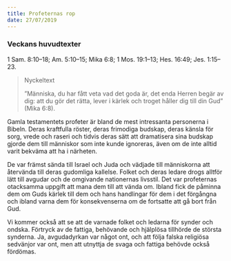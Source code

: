 ```yaml
---
title: Profeternas rop
date: 27/07/2019
---
```


### Veckans huvudtexter
1 Sam. 8:10–18; Am. 5:10–15; Mika 6:8; 1 Mos. 19:1–13; Hes. 16:49; Jes. 1:15–23.

> <p>Nyckeltext</p>
> ”Människa, du har fått veta vad det goda är, det enda Herren begär av dig: att du gör det rätta, lever i kärlek och troget håller dig till din Gud” (Mika 6:8).

Gamla testamentets profeter är bland de mest intressanta personerna i Bibeln. Deras kraftfulla röster, deras frimodiga budskap, deras känsla för sorg, vrede och raseri och tidvis deras sätt att dramatisera sina budskap gjorde dem till människor som inte kunde ignoreras, även om de inte alltid varit bekväma att ha i närheten.

De var främst sända till Israel och Juda och vädjade till människorna att återvända till deras gudomliga kallelse. Folket och deras ledare drogs alltför lätt till avgudar och de omgivande nationernas livsstil. Det var profeternas otacksamma uppgift att mana dem till att vända om. Ibland fick de påminna dem om Guds kärlek till dem och hans handlingar för dem i det förgångna och ibland varna dem för konsekvenserna om de fortsatte att gå bort från Gud. 

Vi kommer också att se att de varnade folket och ledarna för synder och ondska. Förtryck av de fattiga, behövande och hjälplösa tillhörde de största synderna. Ja, avgudadyrkan var något ont, och att följa falska religiösa sedvänjor var ont, men att utnyttja de svaga och fattiga behövde också fördömas.